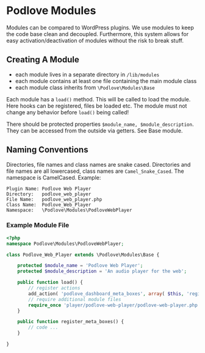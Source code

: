 # Podlove Modules

Modules can be compared to WordPress plugins. We use modules to keep the code base clean and decoupled. Furthermore, this system allows for easy activation/deactivation of modules without the risk to break stuff.

## Creating A Module

- each module lives in a separate directory in `/lib/modules`
- each module contains at least one file containing the main module class
- each module class inherits from `\Podlove\Modules\Base`

Each module has a `load()` method. This will be called to load the module. Here hooks can be registered, files be loaded etc. The module must not change any behavior before `load()` being called!

There should be protected properties `$module_name, $module_description`. They can be accessed from the outside via getters. See Base module.

## Naming Conventions

Directories, file names and class names are snake cased. Directories and file names are all lowercased, class names are `Camel_Snake_Cased`. The namespace is CamelCased. Example:

```
Plugin Name: Podlove Web Player
Directory:   podlove_web_player
File Name:   podlove_web_player.php
Class Name:  Podlove_Web_Player
Namespace:   \Podlove\Modules\PodloveWebPlayer
```

### Example Module File

```php
<?php 
namespace Podlove\Modules\PodloveWebPlayer;

class Podlove_Web_Player extends \Podlove\Modules\Base {

	protected $module_name = 'Podlove Web Player';
	protected $module_description = 'An audio player for the web';

	public function load() {
		// register actions
		add_action( 'podlove_dashboard_meta_boxes', array( $this, 'register_meta_boxes' ) );
		// require additional module files
		require_once 'player/podlove-web-player/podlove-web-player.php';
	}

	public function register_meta_boxes() {
		// code ...
	}

}
```